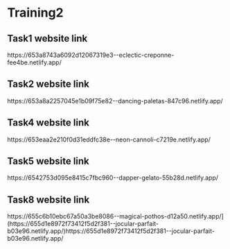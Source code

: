 # Training2

<h2> Task1 website link </h2>
https://653a8743a6092d12067319e3--eclectic-creponne-fee4be.netlify.app/

<h2> Task2 website link </h2>
https://653a8a2257045e1b09f75e82--dancing-paletas-847c96.netlify.app/
<h2> Task4 website link </h2>
https://653eaa2e210f0d31eddfc38e--neon-cannoli-c7219e.netlify.app/
<h2> Task5 website link </h2>
https://6542753d095e8415c7fbc960--dapper-gelato-55b28d.netlify.app/
<h2> Task8 website link </h2>
https://655c6b10ebc67a50a3be8086--magical-pothos-d12a50.netlify.app/](https://655d1e8972f73412f5d2f381--jocular-parfait-b03e96.netlify.app/)https://655d1e8972f73412f5d2f381--jocular-parfait-b03e96.netlify.app/
